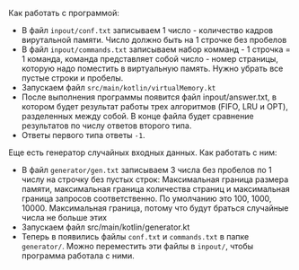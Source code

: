 Как работать с программой:
* В файл `inpout/conf.txt` записываем 1 число - количество кадров 
вирутальной памяти. Число должно быть на 1 строчке без пробелов
* В файл `inpout/commands.txt` записываем набор комманд - 1 
строчка = 1 команда, команда представляет собой число - номер 
страницы, которую надо поместить в виртуальную память. Нужно убрать все пустые 
строки и пробелы.
* Запускаем файл `src/main/kotlin/virtualMemory.kt`
* После выполнения программы появится файл inpout/answer.txt, 
в котором будет результат работы трех алгоритмов (FIFO, LRU и 
OPT), разделенных между собой. В конце файла будет 
сравнение результатов по числу ответов второго типа.
* Ответы первого типа ответы `-1`.

Еще есть генератор случайных входных данных. Как работать с ним:
* В файл `generator/gen.txt` записываем 3 числа без пробелов по 1 числу на строчку без пустых строк:
Максимальная граница размера памяти, максимальная граница количества страниц и максимальная граница запросов соответственно. По умолчанию это 100, 1000, 10000. Максимальная граница, потому что будут браться случайные числа не больше этих
* Запускаем файл src/main/kotlin/generator.kt
* Теперь в появились файлы `conf.txt` и `commands.txt` в папке `generator/`. Можно переместить эти файлы в `inpout/`, чтобы программа работала с ними.